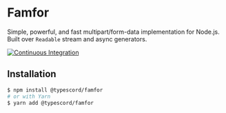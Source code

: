 # Famfor

Simple, powerful, and fast multipart/form-data implementation for Node.js. Built over `Readable` stream and async generators.

[![Continuous Integration](https://github.com/typescord/famfor/actions/workflows/main.yml/badge.svg)](https://github.com/typescord/famfor/actions/workflows/main.yml)

## Installation

```sh
$ npm install @typescord/famfor
# or with Yarn
$ yarn add @typescord/famfor
```
